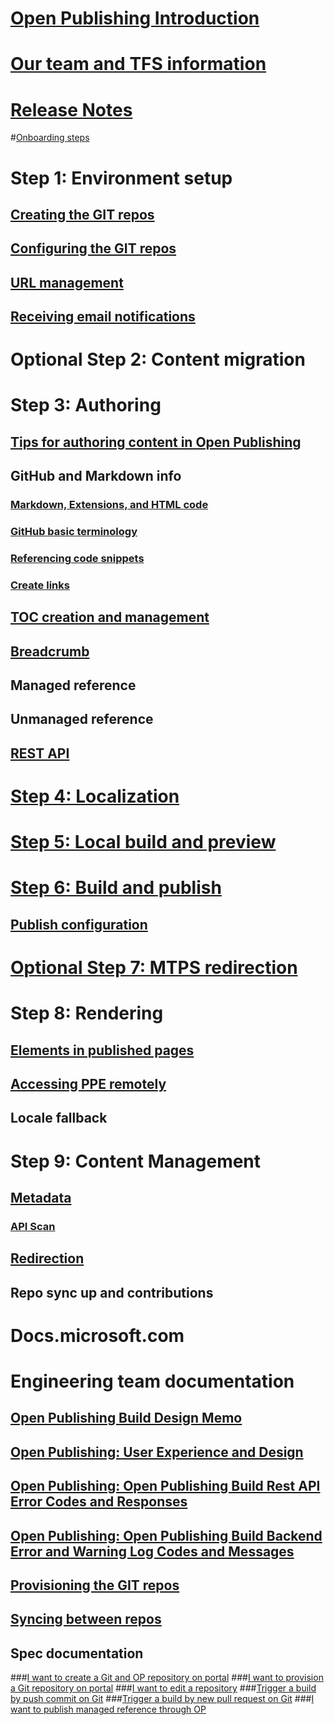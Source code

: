 # [Open Publishing Introduction](index.md)
# [Our team and TFS information](connect.md)

# [Release Notes](ReleaseNotes.md)

#[Onboarding steps](Onboarding-steps.md)

# Step 1: Environment setup
## [Creating the GIT repos](partnerdocs/repo-creation.md)
## [Configuring the GIT repos](partnerdocs/repo-config.md)
## [URL management](partnerdocs/URL-management.md)
## [Receiving email notifications](partnerdocs/receiving-email-notifications.md)

# Optional Step 2: Content migration

# Step 3: Authoring
## [Tips for authoring content in Open Publishing](partnerdocs/authoring.md) 

## GitHub and Markdown info
### [Markdown, Extensions, and HTML code](partnerdocs/GFM.md)
### [GitHub basic terminology](partnerdocs/GitHub-terminology.md)
### [Referencing code snippets](partnerdocs/codesnippets.md)
### [Create links](partnerdocs/Create-links-in-OPS.md)

## [TOC creation and management](partnerdocs/TOC-management.md)
## [Breadcrumb](partnerdocs/breadcrumb.md)
## Managed reference
## Unmanaged reference
## [REST API](partnerdocs/REST_API_Support.md)


# [Step 4: Localization](partnerdocs/localization.md)

# [Step 5: Local build and preview](partnerdocs/local-build-and-preview.md)

# [Step 6: Build and publish](partnerdocs/publish.md)
## [Publish configuration](partnerdocs/publish-configuration.md)

# [Optional Step 7: MTPS redirection](partnerdocs/paveover-MTPS-content.md)

# Step 8: Rendering
## [Elements in published pages](partnerdocs/publishedpages.md)
## [Accessing PPE remotely](partnerdocs/access-PPE-remotely.md)
## Locale fallback 

# Step 9: Content Management
## [Metadata](partnerdocs/metadata.md)
### [API Scan](partnerdocs/apiscan.md)

## [Redirection](partnerdocs/OPredirection.md)

## Repo sync up and contributions

# Docs.microsoft.com

# Engineering team documentation
## [Open Publishing Build Design Memo](engdocs/open_publish_design.md)
## [Open Publishing: User Experience and Design](engdocs/open_publish_uxad.md)
## [Open Publishing: Open Publishing Build Rest API Error Codes and Responses](engdocs/open_publish_build_rest_api_error_codes_responses.md)
## [Open Publishing: Open Publishing Build Backend Error and Warning Log Codes and Messages](engdocs/open_publish_build_backend_error_and_warning_log_codes_and_messages.md)
## [Provisioning the GIT repos](engdocs/repo-provision.md)
## [Syncing between repos](engdocs/syncing-repos.md)

## Spec documentation
###[I want to create a Git and OP repository on portal](specdocs/NewRepo.md)
###[I want to provision a Git repository on portal](specdocs/ProvisionRepo.md)
###[I want to edit a repository](specdocs/UpdateDocset.md)
###[Trigger a build by push commit on Git](specdocs/TriggerByPush.md)
###[Trigger a build by new pull request on Git](specdocs/TriggerByPullRequest.md)
###[I want to publish managed reference through OP](specdocs/PublishReference.md)
